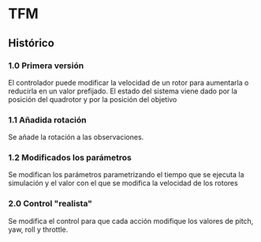 # TFM

## Histórico

### 1.0 Primera versión
El controlador puede modificar la velocidad de un rotor para aumentarla o reducirla en un valor prefijado. El estado del sistema viene dado por la posición del quadrotor y por la posición del objetivo

### 1.1 Añadida rotación
Se añade la rotación a las observaciones.

### 1.2 Modificados los parámetros
Se modifican los parámetros parametrizando el tiempo que se ejecuta la simulación y el valor con el que se modifica la velocidad de los rotores

### 2.0 Control "realista"
Se modifica el control para que cada acción modifique los valores de pitch, yaw, roll y throttle.